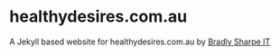 # healthydesires.com.au
A Jekyll based website for healthydesires.com.au by [Bradly Sharpe IT](http://bradlysharpe.com.au)
